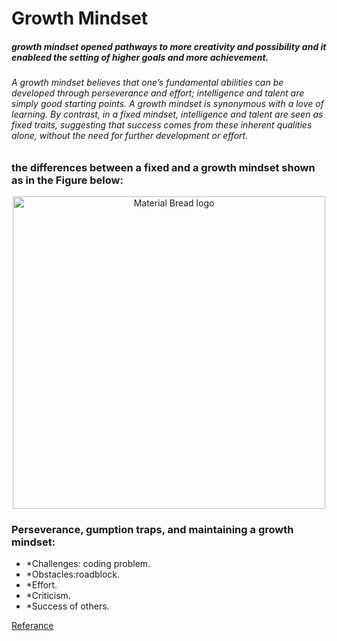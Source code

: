 
# **Growth Mindset**


##### growth mindset opened pathways to more creativity and possibility and it enableed the setting of higher goals and more achievement.


###### A growth mindset believes that one’s fundamental abilities can be developed through perseverance and effort; intelligence and talent are simply good starting points. A growth mindset is synonymous with a love of learning. By contrast, in a fixed mindset, intelligence and talent are seen as fixed traits, suggesting that success comes from these inherent qualities alone, without the need for further development or effort.


###  the differences between a fixed and a growth mindset shown as in the Figure below:

<p align="center">
  <img width="500" src="https://user-images.githubusercontent.com/20397209/114374291-272e3b00-9b8c-11eb-97b0-188d31d019b5.png" alt="Material Bread logo">
</p>

### Perseverance, gumption traps, and maintaining a growth mindset:

- *Challenges: coding problem. 
- *Obstacles:roadblock.
- *Effort.
- *Criticism.
- *Success of others.


[Referance](https://www.atlassian.com/blog/inside-atlassian/growth-mindset)

